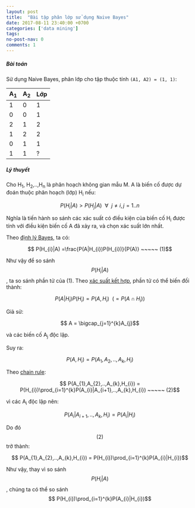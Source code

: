 ```yaml
---
layout: post
title:  "Bài tập phân lớp sử dụng Naive Bayes"
date: 2017-08-11 23:40:00 +0700
categories: ['data mining']
tags:
no-post-nav: 0
comments: 1
---
```


##### **Bài toán**

Sử dụng Naive Bayes, phân lớp cho tập thuộc tính `(A1, A2) = (1, 1)`:

|A<sub>1</sub>|A<sub>2</sub>|Lớp|
|-|-|-|
|1|0|1|
|0|0|1|
|2|1|2|
|1|2|2|
|0|1|1|
|1|1|?|

##### **Lý thuyết**

Cho H<sub>1</sub>, H<sub>2</sub>,..,H<sub>n</sub> là phân hoạch không gian mẫu M. A là biến cố được dự đoán thuộc phân hoạch (lớp) H<sub>i</sub> nếu:

$$ P(H_{i} | A) > P(H_{j}|A) ~~ \forall ~~ j\neq i, j = 1..n$$

Nghĩa là tiến hành so sánh các xác suất có điều kiện của biến cố H<sub>i</sub> được tính với điều kiện biến cố A đã xảy ra, và chọn xác suất lớn nhất.

Theo [định lý Bayes](https://en.wikipedia.org/wiki/Bayes%27_theorem), ta có:

$$ P(H_{i}|A) =\frac{P(A|H_{i})P(H_{i})}{P(A)} ~~~~~ (1)$$

Như vậy để so sánh $$ P(H_{i}|A)$$ , ta so sánh phần tử của (1). Theo [xác suất kết hợp](https://en.wikipedia.org/wiki/Joint_probability_distribution), phần tử có thể biến đối thành:

$$ P(A|H_{i})P(H_{i}) = P(A, H_{i}) ~~ (=P(A \cap H_{i}))$$

Giả sử:

$$ A = \bigcap_{j=1}^{k}A_{j}$$

và các biến cố A<sub>j</sub> độc lập.

Suy ra:

$$ P(A, H_{i}) = P(A_{1},A_{2},..,A_{k},H_{i})$$

Theo [chain rule](https://en.wikipedia.org/wiki/Chain_rule_(probability)):

$$ P(A_{1},A_{2},..,A_{k},H_{i}) = P(H_{i})\prod_{i=1}^{k}P(A_{i}|A_{i+1},..,A_{k},H_{i}) ~~~~~ (2)$$

vì các A<sub>i</sub> độc lập nên:

$$ P(A_{i}|A_{i+1},..,A_{k},H_{i}) = P(A_{i}|H_{i})$$

Do đó $$ (2)$$ trở thành:

$$ P(A_{1},A_{2},..,A_{k},H_{i}) = P(H_{i})\prod_{i=1}^{k}P(A_{i}|H_{i})$$

Như vậy, thay vì so sánh $$ P(H_{i}|A)$$ , chúng ta có thể so sánh $$ P(H_{i})\prod_{i=1}^{k}P(A_{i}|H_{i})$$
